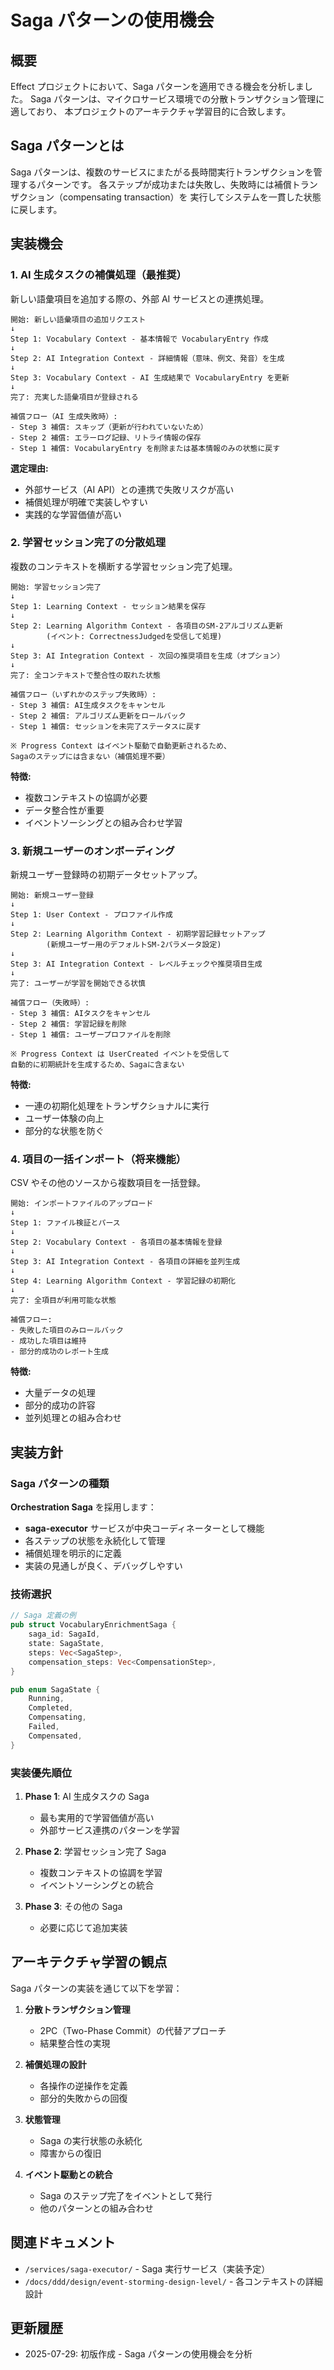 # Saga パターンの使用機会

## 概要

Effect プロジェクトにおいて、Saga パターンを適用できる機会を分析しました。
Saga パターンは、マイクロサービス環境での分散トランザクション管理に適しており、
本プロジェクトのアーキテクチャ学習目的に合致します。

## Saga パターンとは

Saga パターンは、複数のサービスにまたがる長時間実行トランザクションを管理するパターンです。
各ステップが成功または失敗し、失敗時には補償トランザクション（compensating transaction）を
実行してシステムを一貫した状態に戻します。

## 実装機会

### 1. AI 生成タスクの補償処理（最推奨）

新しい語彙項目を追加する際の、外部 AI サービスとの連携処理。

```
開始: 新しい語彙項目の追加リクエスト
↓
Step 1: Vocabulary Context - 基本情報で VocabularyEntry 作成
↓
Step 2: AI Integration Context - 詳細情報（意味、例文、発音）を生成
↓
Step 3: Vocabulary Context - AI 生成結果で VocabularyEntry を更新
↓
完了: 充実した語彙項目が登録される

補償フロー（AI 生成失敗時）:
- Step 3 補償: スキップ（更新が行われていないため）
- Step 2 補償: エラーログ記録、リトライ情報の保存
- Step 1 補償: VocabularyEntry を削除または基本情報のみの状態に戻す
```

**選定理由:**

- 外部サービス（AI API）との連携で失敗リスクが高い
- 補償処理が明確で実装しやすい
- 実践的な学習価値が高い

### 2. 学習セッション完了の分散処理

複数のコンテキストを横断する学習セッション完了処理。

```
開始: 学習セッション完了
↓
Step 1: Learning Context - セッション結果を保存
↓
Step 2: Learning Algorithm Context - 各項目のSM-2アルゴリズム更新
        (イベント: CorrectnessJudgedを受信して処理)
↓
Step 3: AI Integration Context - 次回の推奨項目を生成（オプション）
↓
完了: 全コンテキストで整合性の取れた状態

補償フロー（いずれかのステップ失敗時）:
- Step 3 補償: AI生成タスクをキャンセル
- Step 2 補償: アルゴリズム更新をロールバック
- Step 1 補償: セッションを未完了ステータスに戻す

※ Progress Context はイベント駆動で自動更新されるため、
Sagaのステップには含まない（補償処理不要）
```

**特徴:**

- 複数コンテキストの協調が必要
- データ整合性が重要
- イベントソーシングとの組み合わせ学習

### 3. 新規ユーザーのオンボーディング

新規ユーザー登録時の初期データセットアップ。

```
開始: 新規ユーザー登録
↓
Step 1: User Context - プロファイル作成
↓
Step 2: Learning Algorithm Context - 初期学習記録セットアップ
        (新規ユーザー用のデフォルトSM-2パラメータ設定)
↓
Step 3: AI Integration Context - レベルチェックや推奨項目生成
↓
完了: ユーザーが学習を開始できる状慎

補償フロー（失敗時）:
- Step 3 補償: AIタスクをキャンセル
- Step 2 補償: 学習記録を削除
- Step 1 補償: ユーザープロファイルを削除

※ Progress Context は UserCreated イベントを受信して
自動的に初期統計を生成するため、Sagaに含まない
```

**特徴:**

- 一連の初期化処理をトランザクショナルに実行
- ユーザー体験の向上
- 部分的な状態を防ぐ

### 4. 項目の一括インポート（将来機能）

CSV やその他のソースから複数項目を一括登録。

```
開始: インポートファイルのアップロード
↓
Step 1: ファイル検証とパース
↓
Step 2: Vocabulary Context - 各項目の基本情報を登録
↓
Step 3: AI Integration Context - 各項目の詳細を並列生成
↓
Step 4: Learning Algorithm Context - 学習記録の初期化
↓
完了: 全項目が利用可能な状態

補償フロー:
- 失敗した項目のみロールバック
- 成功した項目は維持
- 部分的成功のレポート生成
```

**特徴:**

- 大量データの処理
- 部分的成功の許容
- 並列処理との組み合わせ

## 実装方針

### Saga パターンの種類

**Orchestration Saga** を採用します：

- **saga-executor** サービスが中央コーディネーターとして機能
- 各ステップの状態を永続化して管理
- 補償処理を明示的に定義
- 実装の見通しが良く、デバッグしやすい

### 技術選択

```rust
// Saga 定義の例
pub struct VocabularyEnrichmentSaga {
    saga_id: SagaId,
    state: SagaState,
    steps: Vec<SagaStep>,
    compensation_steps: Vec<CompensationStep>,
}

pub enum SagaState {
    Running,
    Completed,
    Compensating,
    Failed,
    Compensated,
}
```

### 実装優先順位

1. **Phase 1**: AI 生成タスクの Saga
   - 最も実用的で学習価値が高い
   - 外部サービス連携のパターンを学習

2. **Phase 2**: 学習セッション完了 Saga
   - 複数コンテキストの協調を学習
   - イベントソーシングとの統合

3. **Phase 3**: その他の Saga
   - 必要に応じて追加実装

## アーキテクチャ学習の観点

Saga パターンの実装を通じて以下を学習：

1. **分散トランザクション管理**
   - 2PC（Two-Phase Commit）の代替アプローチ
   - 結果整合性の実現

2. **補償処理の設計**
   - 各操作の逆操作を定義
   - 部分的失敗からの回復

3. **状態管理**
   - Saga の実行状態の永続化
   - 障害からの復旧

4. **イベント駆動との統合**
   - Saga のステップ完了をイベントとして発行
   - 他のパターンとの組み合わせ

## 関連ドキュメント

- `/services/saga-executor/` - Saga 実行サービス（実装予定）
- `/docs/ddd/design/event-storming-design-level/` - 各コンテキストの詳細設計

## 更新履歴

- 2025-07-29: 初版作成 - Saga パターンの使用機会を分析
